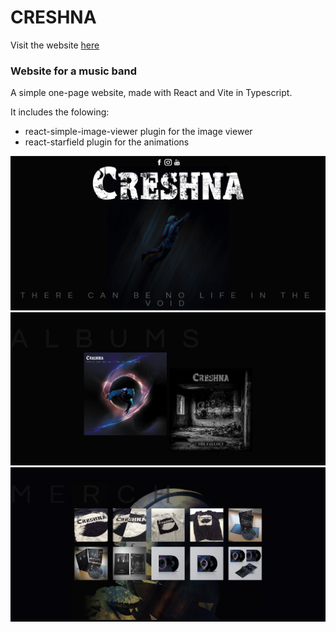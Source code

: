 # CRESHNA

Visit the website [here](https://www.creshna.com/)

### Website for a music band

A simple one-page website, made with React and Vite in Typescript.

It includes the folowing:

- react-simple-image-viewer plugin for the image viewer
- react-starfield plugin for the animations

![First Section](src/assets/creshna-react.png)
![Albums Section](src/assets/creshna-albums.png)
![Merch Section](src/assets/creshna-merch.png)
